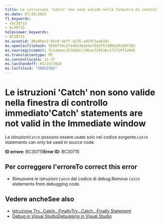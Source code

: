 ```yaml
---
title: Le istruzioni 'Catch' non sono valide nella finestra di controllo immediato
ms.date: 07/20/2015
f1_keywords:
- vbc30715
- bc30715
helpviewer_keywords:
- BC30715
ms.assetid: d0a09ac2-05c0-4bff-a235-ad24f3aa6181
ms.openlocfilehash: 92bbf34c2fadb530a64a765df57d9bb293e9f301
ms.sourcegitcommit: 5c1abeec15fbddcc7dbaa729fabc1f1f29f12045
ms.translationtype: MT
ms.contentlocale: it-IT
ms.lasthandoff: 03/15/2019
ms.locfileid: "58023592"
---
```

# <a name="catch-statements-are-not-valid-in-the-immediate-window"></a><span data-ttu-id="86979-102">Le istruzioni 'Catch' non sono valide nella finestra di controllo immediato</span><span class="sxs-lookup"><span data-stu-id="86979-102">'Catch' statements are not valid in the Immediate window</span></span>
<span data-ttu-id="86979-103">Le istruzioni`Catch` possono essere usate solo nel codice sorgente.</span><span class="sxs-lookup"><span data-stu-id="86979-103">`Catch` statements can only be used in source code.</span></span>  
  
 <span data-ttu-id="86979-104">**ID errore:** BC30715</span><span class="sxs-lookup"><span data-stu-id="86979-104">**Error ID:** BC30715</span></span>  
  
## <a name="to-correct-this-error"></a><span data-ttu-id="86979-105">Per correggere l'errore</span><span class="sxs-lookup"><span data-stu-id="86979-105">To correct this error</span></span>  
  
-   <span data-ttu-id="86979-106">Rimuovere le istruzioni `Catch` dal codice di debug.</span><span class="sxs-lookup"><span data-stu-id="86979-106">Remove `Catch` statements from debugging code.</span></span>  
  
## <a name="see-also"></a><span data-ttu-id="86979-107">Vedere anche</span><span class="sxs-lookup"><span data-stu-id="86979-107">See also</span></span>

- [<span data-ttu-id="86979-108">Istruzione Try...Catch...Finally</span><span class="sxs-lookup"><span data-stu-id="86979-108">Try...Catch...Finally Statement</span></span>](../../visual-basic/language-reference/statements/try-catch-finally-statement.md)
- [<span data-ttu-id="86979-109">Debug in Visual Studio</span><span class="sxs-lookup"><span data-stu-id="86979-109">Debugging in Visual Studio</span></span>](/visualstudio/debugger/debugging-in-visual-studio)
